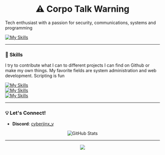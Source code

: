 <div align="center">
  <h1>⚠️ Corpo Talk Warning</h1>
</div>

<p>Tech enthusiast with a passion for security, communications, systems and programming</p>

[![My Skills](https://skillicons.dev/icons?i=windows,ubuntu,vscode&theme=dark)](https://skillicons.dev)


---



### 🔧 Skills 
<p>I try to contribute what I can to different projects I can find on Github or make my own things. My favorite fields are system administration and web development. Scripting is fun</p>

[![My Skills](https://skillicons.dev/icons?i=html,css,js&theme=dark)](https://skillicons.dev) <br>
[![My Skills](https://skillicons.dev/icons?i=bash,powershell&theme=dark)](https://skillicons.dev) <br>
[![My Skills](https://skillicons.dev/icons?i=git,github&theme=dark)](https://skillicons.dev) <br>



---
### 💡 Let's Connect!

- **Discord**: [cyberjinx_y](https://discord.com/)

<div align="center">
  <img src="https://github-readme-stats.vercel.app/api?username=energypop&show_icons=true&theme=radical" alt="GitHub Stats">
</div>

---
<div align="center">
    <img src="https://tenor.com/es/view/anime-cyberpunk-edgerunners-unclephuc-rebecca-gif-9958122878385643755.gif">
</div>

